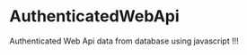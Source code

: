 AuthenticatedWebApi
===================

Authenticated Web Api data from database using javascript !!!
